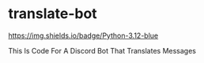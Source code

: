 # translate-bot
https://img.shields.io/badge/Python-3.12-blue

This Is Code For A Discord Bot That Translates Messages
